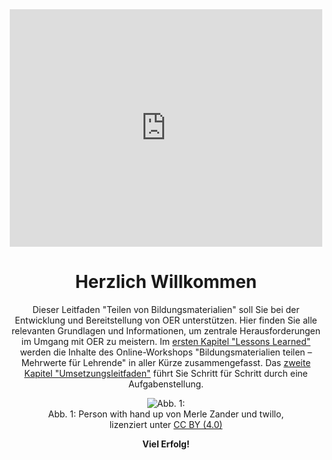 <center>
  
  <iframe src="https://wordwall.net/embed/83a21a2dc98f48e7b8fdf40b78ee7cdf?themeId=52&templateId=8" width="500" height="380" frameborder="0" allowfullscreen></iframe>

# Herzlich Willkommen

Dieser Leitfaden "Teilen von Bildungsmaterialien" soll Sie bei der Entwicklung und Bereitstellung von OER unterstützen. Hier finden Sie alle relevanten Grundlagen und Informationen, um zentrale Herausforderungen im Umgang mit OER zu meistern.
Im <a aria-label="Link zum ersten Kapitel" href="#/lessons_learned.md">ersten Kapitel "Lessons Learned"</a> werden die Inhalte des Online-Workshops "Bildungsmaterialien teilen – Mehrwerte für Lehrende" in aller Kürze zusammengefasst. Das <a aria-label="Link zum zweiten Kapitel" href="#/task_overview.md">zweite Kapitel "Umsetzungsleitfaden"</a> führt Sie Schritt für Schritt durch eine Aufgabenstellung.

<figure>
  <img src="images/LineArt_nutzen_gespiegelt.svg" alt="Abb. 1: "Person with hand up" von Merle Zander und twillo, lizenziert unter CC BY (4.0)" title="Abb. 1: "Person with hand up" von Merle Zander und twillo, lizenziert unter CC BY (4.0)">
  <figcaption style="text-align:center;font-size:14px;">Abb. 1: Person with hand up von Merle Zander und twillo, lizenziert unter <a aria-label="Link zur Quelle (CreativeCommons Seite)" href="https://creativecommons.org/licenses/by/4.0/deed.de" target="_blank">CC BY (4.0)</a></figcaption>
</figure>


<b>Viel Erfolg!</b>

</center>
